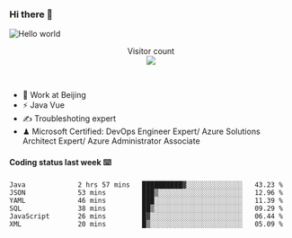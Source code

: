 ### Hi there 👋

<img src="https://raw.githubusercontent.com/sagar-viradiya/sagar-viradiya/master/resources/banner.png" alt="Hello world">
<p align="center"> 
  Visitor count<br/>
  <img src="https://profile-counter.glitch.me/youszoe/count.svg" />
</p>
<br/>

- 🍻 Work at Beijing 
- ⚡ Java Vue
- ✍️ Troubleshoting expert
- ♟  Microsoft Certified: DevOps Engineer Expert/ Azure Solutions Architect Expert/ Azure Administrator Associate

#### Coding status last week ⌨️

<!--START_SECTION:waka-->

```text
Java             2 hrs 57 mins   ██████████▓░░░░░░░░░░░░░░   43.23 %
JSON             53 mins         ███▒░░░░░░░░░░░░░░░░░░░░░   12.96 %
YAML             46 mins         ███░░░░░░░░░░░░░░░░░░░░░░   11.39 %
SQL              38 mins         ██▒░░░░░░░░░░░░░░░░░░░░░░   09.29 %
JavaScript       26 mins         █▓░░░░░░░░░░░░░░░░░░░░░░░   06.44 %
XML              20 mins         █▒░░░░░░░░░░░░░░░░░░░░░░░   05.09 %
```

<!--END_SECTION:waka-->

<br/>
<center><img src="http://ghchart.rshah.org/409ba5/yousazoe" alt="" /></center>


